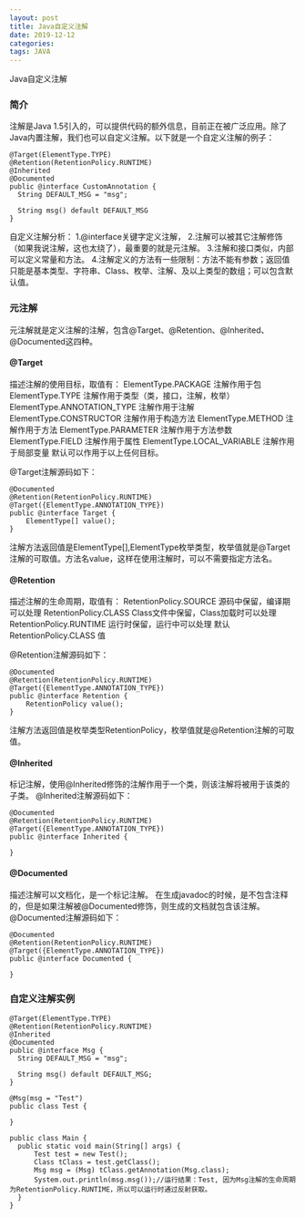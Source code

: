 ```yaml
---
layout: post
title: Java自定义注解
date: 2019-12-12
categories: 
tags: JAVA
---
```

Java自定义注解


### 简介

注解是Java 1.5引入的，可以提供代码的额外信息，目前正在被广泛应用。除了Java内置注解，我们也可以自定义注解。以下就是一个自定义注解的例子：

```
@Target(ElementType.TYPE)
@Retention(RetentionPolicy.RUNTIME)
@Inherited
@Documented
public @interface CustomAnnotation {
  String DEFAULT_MSG = "msg";

  String msg() default DEFAULT_MSG
}
```

自定义注解分析：
1.@interface关键字定义注解，
2.注解可以被其它注解修饰（如果我说注解，这也太绕了），最重要的就是元注解。
3.注解和接口类似，内部可以定义常量和方法。
4.注解定义的方法有一些限制：方法不能有参数；返回值只能是基本类型、字符串、Class、枚举、注解、及以上类型的数组；可以包含默认值。

### 元注解

元注解就是定义注解的注解，包含@Target、@Retention、@Inherited、@Documented这四种。

#### @Target

描述注解的使用目标，取值有：
ElementType.PACKAGE 注解作用于包
ElementType.TYPE 注解作用于类型（类，接口，注解，枚举）
ElementType.ANNOTATION_TYPE 注解作用于注解
ElementType.CONSTRUCTOR 注解作用于构造方法
ElementType.METHOD 注解作用于方法
ElementType.PARAMETER 注解作用于方法参数
ElementType.FIELD 注解作用于属性
ElementType.LOCAL_VARIABLE 注解作用于局部变量
默认可以作用于以上任何目标。

@Target注解源码如下：

```
@Documented
@Retention(RetentionPolicy.RUNTIME)
@Target({ElementType.ANNOTATION_TYPE})
public @interface Target {
    ElementType[] value();
}
```
注解方法返回值是ElementType[],ElementType枚举类型，枚举值就是@Target注解的可取值。方法名value，这样在使用注解时，可以不需要指定方法名。

#### @Retention

描述注解的生命周期，取值有：
RetentionPolicy.SOURCE 源码中保留，编译期可以处理
RetentionPolicy.CLASS Class文件中保留，Class加载时可以处理
RetentionPolicy.RUNTIME 运行时保留，运行中可以处理
默认RetentionPolicy.CLASS 值

@Retention注解源码如下：

```
@Documented
@Retention(RetentionPolicy.RUNTIME)
@Target({ElementType.ANNOTATION_TYPE})
public @interface Retention {
    RetentionPolicy value();
}
```
注解方法返回值是枚举类型RetentionPolicy，枚举值就是@Retention注解的可取值。


#### @Inherited

标记注解，使用@Inherited修饰的注解作用于一个类，则该注解将被用于该类的子类。
@Inherited注解源码如下：

```
@Documented
@Retention(RetentionPolicy.RUNTIME)
@Target({ElementType.ANNOTATION_TYPE})
public @interface Inherited {

}
```

#### @Documented

描述注解可以文档化，是一个标记注解。
在生成javadoc的时候，是不包含注释的，但是如果注解被@Documented修饰，则生成的文档就包含该注解。
@Documented注解源码如下：

```
@Documented
@Retention(RetentionPolicy.RUNTIME)
@Target({ElementType.ANNOTATION_TYPE})
public @interface Documented {

}
```

### 自定义注解实例

```
@Target(ElementType.TYPE)
@Retention(RetentionPolicy.RUNTIME)
@Inherited
@Documented
public @interface Msg {
  String DEFAULT_MSG = "msg";

  String msg() default DEFAULT_MSG;
}

@Msg(msg = "Test")
public class Test {
    
}

public class Main {
  public static void main(String[] args) {
      Test test = new Test();
      Class tClass = test.getClass();
      Msg msg = (Msg) tClass.getAnnotation(Msg.class);
      System.out.println(msg.msg());//运行结果：Test, 因为Msg注解的生命周期为RetentionPolicy.RUNTIME，所以可以运行时通过反射获取。
  }
}

```


